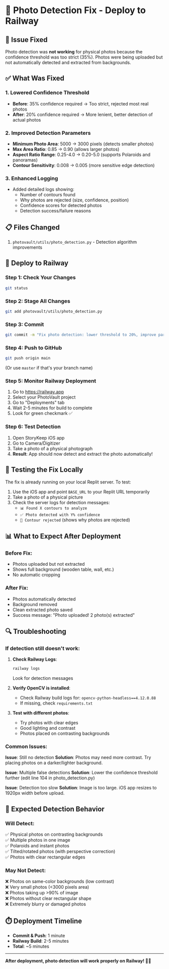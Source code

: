 # 📸 Photo Detection Fix - Deploy to Railway

## 🐛 Issue Fixed
Photo detection was **not working** for physical photos because the confidence threshold was too strict (35%). Photos were being uploaded but not automatically detected and extracted from backgrounds.

## ✅ What Was Fixed

### 1. **Lowered Confidence Threshold**
- **Before**: 35% confidence required → Too strict, rejected most real photos
- **After**: 20% confidence required → More lenient, better detection of actual photos

### 2. **Improved Detection Parameters**
- **Minimum Photo Area**: 5000 → 3000 pixels (detects smaller photos)
- **Max Area Ratio**: 0.85 → 0.90 (allows larger photos)
- **Aspect Ratio Range**: 0.25-4.0 → 0.20-5.0 (supports Polaroids and panoramas)
- **Contour Sensitivity**: 0.008 → 0.005 (more sensitive edge detection)

### 3. **Enhanced Logging**
- Added detailed logs showing:
  - Number of contours found
  - Why photos are rejected (size, confidence, position)
  - Confidence scores for detected photos
  - Detection success/failure reasons

## 📋 Files Changed
1. `photovault/utils/photo_detection.py` - Detection algorithm improvements

## 🚀 Deploy to Railway

### Step 1: Check Your Changes
```bash
git status
```

### Step 2: Stage All Changes
```bash
git add photovault/utils/photo_detection.py
```

### Step 3: Commit
```bash
git commit -m "Fix photo detection: lower threshold to 20%, improve parameters, add logging"
```

### Step 4: Push to GitHub
```bash
git push origin main
```
(Or use `master` if that's your branch name)

### Step 5: Monitor Railway Deployment
1. Go to https://railway.app
2. Select your PhotoVault project
3. Go to "Deployments" tab
4. Wait 2-5 minutes for build to complete
5. Look for green checkmark ✅

### Step 6: Test Detection
1. Open StoryKeep iOS app
2. Go to Camera/Digitizer
3. Take a photo of a physical photograph
4. **Result**: App should now detect and extract the photo automatically!

## 🧪 Testing the Fix Locally

The fix is already running on your local Replit server. To test:

1. Use the iOS app and point `BASE_URL` to your Replit URL temporarily
2. Take a photo of a physical picture
3. Check the server logs for detection messages:
   - `📊 Found X contours to analyze`
   - `✅ Photo detected with Y% confidence`
   - `🚫 Contour rejected` (shows why photos are rejected)

## 📊 What to Expect After Deployment

### Before Fix:
- Photos uploaded but not extracted
- Shows full background (wooden table, wall, etc.)
- No automatic cropping

### After Fix:
- Photos automatically detected
- Background removed
- Clean extracted photo saved
- Success message: "Photo uploaded! 2 photo(s) extracted"

## 🔍 Troubleshooting

### If detection still doesn't work:

1. **Check Railway Logs**:
   ```bash
   railway logs
   ```
   Look for detection messages

2. **Verify OpenCV is installed**:
   - Check Railway build logs for: `opencv-python-headless==4.12.0.88`
   - If missing, check `requirements.txt`

3. **Test with different photos**:
   - Try photos with clear edges
   - Good lighting and contrast
   - Photos placed on contrasting backgrounds

### Common Issues:

**Issue**: Still no detection
**Solution**: Photos may need more contrast. Try placing photos on a darker/lighter background.

**Issue**: Multiple false detections
**Solution**: Lower the confidence threshold further (edit line 104 in photo_detection.py)

**Issue**: Detection too slow
**Solution**: Image is too large. iOS app resizes to 1920px width before upload.

## 📝 Expected Detection Behavior

### Will Detect:
✅ Physical photos on contrasting backgrounds  
✅ Multiple photos in one image  
✅ Polaroids and instant photos  
✅ Tilted/rotated photos (with perspective correction)  
✅ Photos with clear rectangular edges

### May Not Detect:
❌ Photos on same-color backgrounds (low contrast)  
❌ Very small photos (<3000 pixels area)  
❌ Photos taking up >90% of image  
❌ Photos without clear rectangular shape  
❌ Extremely blurry or damaged photos

## ⏱️ Deployment Timeline
- **Commit & Push**: 1 minute
- **Railway Build**: 2-5 minutes
- **Total**: ~5 minutes

---

**After deployment, photo detection will work properly on Railway! 📸✨**
